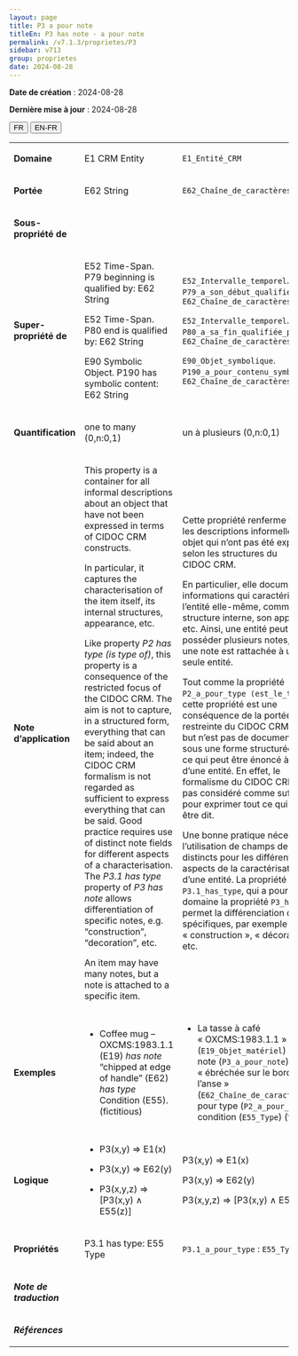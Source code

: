 ```yaml
---
layout: page
title: P3 a pour note
titleEn: P3 has note - a pour note
permalink: /v7.1.3/proprietes/P3
sidebar: v713
group: proprietes
date: 2024-08-28
---
```


**Date de création** : 2024-08-28

**Dernière mise à jour** : 2024-08-28

<div class="lang-buttons">
 <button id="fr" class="activate">FR</button>
 <button id="en-fr">EN-FR</button>
</div>

<table>
<tbody>
<tr>
<td><p><strong>Domaine</strong></p></td>
<td class="en">
<p>E1 CRM Entity</p>
</td>
<td>
<p><code class="language-plaintext highlighter-rouge">E1_Entité_CRM</code> </p>
</td>
</tr>
<tr>
<td><p><strong>Portée</strong></p></td>
<td class="en">
<p>E62 String</p>
</td>
<td>
<p><code class="language-plaintext highlighter-rouge">E62_Chaîne_de_caractères</code> </p>
</td>
</tr>
<tr>
<td><p><strong>Sous-propriété de</strong></p></td>
<td class="en">
</td>
<td>
</td>
</tr>
<tr>
<td><p><strong>Super-propriété de</strong></p></td>
<td class="en">
<p>E52 Time-Span. P79 beginning is qualified by: E62 String</p>
<p>E52 Time-Span. P80 end is qualified by: E62 String</p>
<p>E90 Symbolic Object. P190 has symbolic content: E62 String</p>
</td>
<td>
<p><code class="language-plaintext highlighter-rouge">E52_Intervalle_temporel</code>. <code class="language-plaintext highlighter-rouge">P79_a_son_début_qualifié_par</code> : <code class="language-plaintext highlighter-rouge">E62_Chaîne_de_caractères</code></p>
<p><code class="language-plaintext highlighter-rouge">E52_Intervalle_temporel</code>. <code class="language-plaintext highlighter-rouge">P80_a_sa_fin_qualifiée_par</code> : <code class="language-plaintext highlighter-rouge">E62_Chaîne_de_caractères</code></p>
<p><code class="language-plaintext highlighter-rouge">E90_Objet_symbolique</code>. <code class="language-plaintext highlighter-rouge">P190_a_pour_contenu_symbolique</code> : <code class="language-plaintext highlighter-rouge">E62_Chaîne_de_caractères</code></p>
</td>
</tr>
<tr>
<td><p><strong>Quantification</strong></p></td>
<td class="en">
<p>one to many (0,n:0,1)</p>
</td>
<td>
<p>un à plusieurs (0,n:0,1)</p>
</td>
</tr>
<tr>
<td><p><strong>Note d’application</strong></p></td>
<td class="en">
<p>This property is a container for all informal descriptions about an object that have not been expressed in terms of CIDOC CRM constructs. </p>
<p>In particular, it captures the characterisation of the item itself, its internal structures, appearance, etc.</p>
<p>Like property <em>P2 has type (is type of)</em>, this property is a consequence of the restricted focus of the CIDOC CRM. The aim is not to capture, in a structured form, everything that can be said about an item; indeed, the CIDOC CRM formalism is not regarded as sufficient to express everything that can be said. Good practice requires use of distinct note fields for different aspects of a characterisation. The <em>P3.1 has type </em>property of <em>P3 has note</em> allows differentiation of specific notes, e.g. “construction”, “decoration”, etc. </p>
<p>An item may have many notes, but a note is attached to a specific item.</p>
</td>
<td>
<p>Cette propriété renferme toutes les descriptions informelles d’un objet qui n’ont pas été exprimées selon les structures du CIDOC CRM.</p>
<p>En particulier, elle documente les informations qui caractérisent l’entité elle-même, comme sa structure interne, son apparence, etc. Ainsi, une entité peut posséder plusieurs notes, mais une note est rattachée à une seule entité.</p>
<p>Tout comme la propriété <code class="language-plaintext highlighter-rouge">P2_a_pour_type (est_le_type_de)</code>, cette propriété est une conséquence de la portée restreinte du CIDOC CRM dont le but n’est pas de documenter, sous une forme structurée, tout ce qui peut être énoncé à propos d’une entité. En effet, le formalisme du CIDOC CRM n’est pas considéré comme suffisant pour exprimer tout ce qui peut être dit. </p>
<p>Une bonne pratique nécessite l’utilisation de champs de notes distincts pour les différents aspects de la caractérisation d’une entité. La propriété <code class="language-plaintext highlighter-rouge">P3.1_has_type</code>, qui a pour domaine la propriété <code class="language-plaintext highlighter-rouge">P3_has_note</code>, permet la différenciation de notes spécifiques, par exemple « construction », « décoration », etc.</p>
</td>
</tr>
<tr>
<td><p><strong>Exemples</strong></p></td>
<td class="en">
<ul>
<li><p>Coffee mug – OXCMS:1983.1.1 (E19) <em>has note</em> “chipped at edge of handle” (E62) <em>has type</em> Condition (E55). (fictitious)</p>
</li>
</ul>
</td>
<td>
<ul>
<li><p>La tasse à café « OXCMS:1983.1.1 » (<code class="language-plaintext highlighter-rouge">E19_Objet_matériel</code>) a pour note (<code class="language-plaintext highlighter-rouge">P3_a_pour_note</code>) « ébréchée sur le bord de l’anse » (<code class="language-plaintext highlighter-rouge">E62_Chaîne_de_caractères</code>) a pour type (<code class="language-plaintext highlighter-rouge">P2_a_pour_type</code>) condition (<code class="language-plaintext highlighter-rouge">E55_Type</code>) (fictif)</p>
</li>
</ul>
</td>
</tr>
<tr>
<td><p><strong>Logique</strong></p></td>
<td class="en">
<ul>
<li><p>P3(x,y) ⇒ E1(x)</p>
</li>
<li><p>P3(x,y) ⇒ E62(y) </p>
</li>
<li><p>P3(x,y,z) ⇒ [P3(x,y) ∧ E55(z)]</p>
</li>
</ul>
</td>
<td>
<p>P3(x,y) ⇒ E1(x)</p>
<p>P3(x,y) ⇒ E62(y) </p>
<p>P3(x,y,z) ⇒ [P3(x,y) ∧ E55(z)]</p>
</td>
</tr>
<tr>
<td><p><strong>Propriétés</strong></p></td>
<td class="en">
<p>P3.1 has type: E55 Type</p>
</td>
<td>
<p><code class="language-plaintext highlighter-rouge">P3.1_a_pour_type</code> : <code class="language-plaintext highlighter-rouge">E55_Type</code></p>
</td>
</tr>
<tr>
<td><p><strong><em>Note de traduction</em></strong></p></td>
<td colspan="2">
</td>
</tr>
<tr>
<td><p><strong><em>Références</em></strong></p></td>
<td colspan="2">
<p><em></em></p>
</td>
</tr>
</tbody>
</table>
